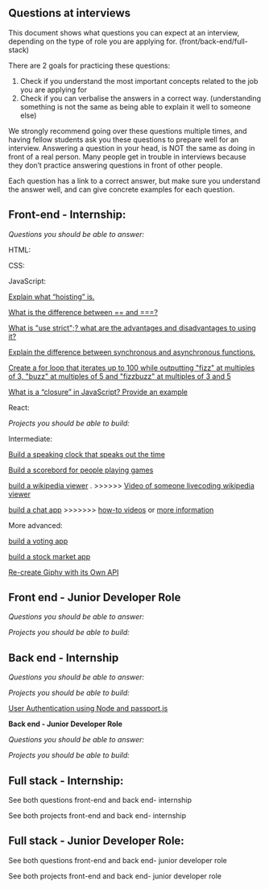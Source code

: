 ## Questions at interviews ##

This document shows what questions you can expect at an interview, depending on the type of role you are applying for. (front/back-end/full-stack)


There are 2 goals for practicing these questions:

1. Check if you understand the most important concepts related to the job you are applying for
2. Check if you can verbalise the answers in a correct way. (understanding something is not the same as being able to explain it well to someone else)

We strongly recommend going over these questions multiple times, and having fellow students ask you these questions to prepare well for an interview. Answering a question in your head, is NOT the same as doing in front of a real person. Many people get in trouble in interviews because they don’t practice answering questions in front of other people. 

Each question has a link to a correct answer, but make sure you understand the answer well, and can give concrete examples for each question. 


## Front-end - Internship: ##

*Questions you should be able to answer:*

HTML:

CSS:

JavaScript:

[Explain what “hoisting” is.](https://github.com/yangshun/front-end-interview-handbook/blob/master/questions/javascript-questions.md#explain-hoisting)

[What is the difference between == and ===?](https://github.com/yangshun/front-end-interview-handbook/blob/master/questions/javascript-questions.md#what-is-the-difference-between--and-)

[What is "use strict";? what are the advantages and disadvantages to using it?](https://github.com/yangshun/front-end-interview-handbook/blob/master/questions/javascript-questions.md#what-is-use-strict-what-are-the-advantages-and-disadvantages-to-using-it)

[Explain the difference between synchronous and asynchronous functions.](https://github.com/yangshun/front-end-interview-handbook/blob/master/questions/javascript-questions.md#explain-the-difference-between-synchronous-and-asynchronous-functions)

[Create a for loop that iterates up to 100 while outputting "fizz" at multiples of 3, "buzz" at multiples of 5 and "fizzbuzz" at multiples of 3 and 5](https://github.com/yangshun/front-end-interview-handbook/blob/master/questions/javascript-questions.md#create-a-for-loop-that-iterates-up-to-100-while-outputting-fizz-at-multiples-of-3-buzz-at-multiples-of-5-and-fizzbuzz-at-multiples-of-3-and-5)

[What is a “closure” in JavaScript? Provide an example](https://www.codementor.io/nihantanu/21-essential-javascript-tech-interview-practice-questions-answers-du107p62z#question-4)


React:

*Projects you should be able to build:*

Intermediate:

[Build a speaking clock that speaks out the time](https://www.reddit.com/r/dailyprogrammer/comments/6jr76h/20170627_challenge_321_easy_talking_clock/)

[Build a scorebord for people playing games](https://www.reddit.com/r/dailyprogrammer/comments/8jcffg/20180514_challenge_361_easy_tally_program/)

[build a wikipedia viewer](https://learn.freecodecamp.org/coding-interview-prep/take-home-projects/build-a-wikipedia-viewer) .  >>>>>> [Video of someone livecoding wikipedia viewer](https://www.youtube.com/watch?v=RPz75gcHj18)

[build a chat app](https://medium.freecodecamp.org/build-a-desktop-chat-app-with-react-electron-and-chatkit-744d168e6f2f) >>>>>>> [how-to videos](https://www.youtube.com/watch?v=a-JKj7m2LIo) or [more information](https://scrimba.com/g/greactchatkit)

More advanced:

[build a voting app](https://learn.freecodecamp.org/coding-interview-prep/take-home-projects/build-a-voting-app)

[build a stock market app](https://learn.freecodecamp.org/coding-interview-prep/take-home-projects/chart-the-stock-market)

[Re-create Giphy with its Own API](https://medium.com/@GarrettLevine/5-projects-to-complete-when-starting-to-learn-front-end-web-development-48e8a1ce3178/#274f)


## Front end - Junior Developer Role ##


*Questions you should be able to answer:*

*Projects you should be able to build:*


## Back end -  Internship ##


*Questions you should be able to answer:*

*Projects you should be able to build:*

[User Authentication using Node and passport.js](https://medium.freecodecamp.org/learn-how-to-handle-authentication-with-node-using-passport-js-4a56ed18e81e)


**Back end -  Junior Developer Role**


*Questions you should be able to answer:*

*Projects you should be able to build:*



## Full stack -  Internship: ##

See both questions front-end and back end- internship


See both projects front-end and back end- internship

## Full stack - Junior Developer Role: ##

See both questions front-end and back end- junior developer role

See both projects front-end and back end- junior developer role


